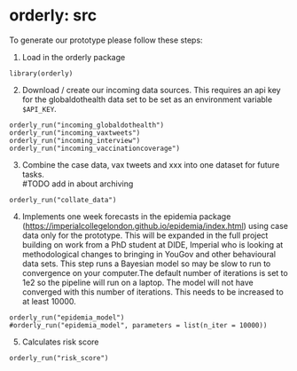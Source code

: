 # orderly: src

To generate our prototype please follow these steps:

1) Load in the orderly package
```
library(orderly)
```

2) Download / create our incoming data sources.  This requires an api key for
the globaldothealth data set to be set as an environment variable `$API_KEY`.
```
orderly_run("incoming_globaldothealth")
orderly_run("incoming_vaxtweets")
orderly_run("incoming_interview")
orderly_run("incoming_vaccinationcoverage")
```

3) Combine the case data, vax tweets and xxx into one dataset for future tasks.  
#TODO add in about archiving
```
orderly_run("collate_data")
```

4) Implements one week forecasts in the epidemia package (https://imperialcollegelondon.github.io/epidemia/index.html) using case data only for the prototype.  This will be expanded in the full project building on work from a PhD student at DIDE, Imperial who is looking at methodological changes to bringing in YouGov and other behavioural data sets.
This step runs a Bayesian model so may be slow to run to convergence on your computer.The default number of iterations is set to 1e2 so the pipeline will run on a laptop. The model will not have converged with this number of iterations. This needs to be increased to at least 10000.
```
orderly_run("epidemia_model")
#orderly_run("epidemia_model", parameters = list(n_iter = 10000))
```

5) Calculates risk score
```
orderly_run("risk_score")
```